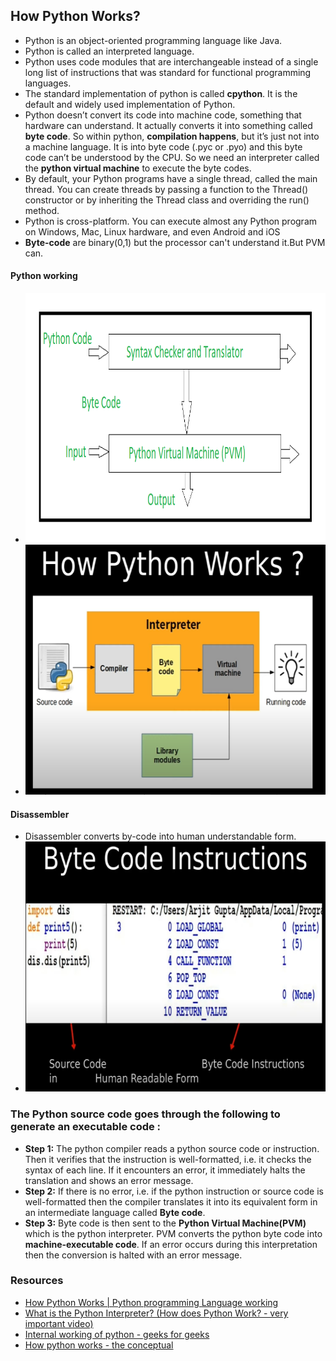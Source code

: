 ## How Python Works?
* Python is an object-oriented programming language like Java. 
* Python is called an interpreted language. 
* Python uses code modules that are interchangeable instead of a single long list of instructions that was standard for functional programming languages. 
* The standard implementation of python is called **cpython**. 
  It is the default and widely used implementation of Python. 
* Python doesn’t convert its code into machine code, something that hardware can understand. It actually converts it into something called **byte code**. So within python, **compilation happens**, but it’s just not into a machine language. It is into byte code (.pyc or .pyo) and this byte code can’t be understood by the CPU. So we need an interpreter called the **python virtual machine** to execute the byte codes. 
* By default, your Python programs have a single thread, called the main thread. You can create threads by passing a function to the Thread() constructor or by inheriting the Thread class and overriding the run() method.
* Python is cross-platform. You can execute almost any Python program on Windows, Mac, Linux hardware, and even Android and iOS
* **Byte-code** are binary(0,1) but the processor can't understand it.But PVM can.

#### Python working
* <img height="400" src="./assets/images/python_working.png" width="600"/>
* <img height="400" src="./assets/images/how-python-works.png" width="600"/>

#### Disassembler
* Disassembler converts by-code into human understandable form.
* <img height="400" src="./assets/images/disassembler.PNG" width="600"/>

### The Python source code goes through the following to generate an executable code :
* **Step 1:** The python compiler reads a python source code or instruction. Then it verifies that the instruction is well-formatted, i.e. it checks the syntax of each line. If it encounters an error, it immediately halts the translation and shows an error message.
* **Step 2:** If there is no error, i.e. if the python instruction or source code is well-formatted then the compiler translates it into its equivalent form in an intermediate language called **Byte code**.
* **Step 3:** Byte code is then sent to the **Python Virtual Machine(PVM)** which is the python interpreter. PVM converts the python byte code into **machine-executable code**. If an error occurs during this interpretation then the conversion is halted with an error message.

### Resources
* [How Python Works | Python programming Language working ](https://www.youtube.com/watch?v=-ZPg5lJCln8)
* [What is the Python Interpreter? (How does Python Work? - very important video)](https://www.youtube.com/watch?v=BkHdmAhapws)
* [Internal working of python - geeks for geeks](https://www.geeksforgeeks.org/internal-working-of-python/)
* [How python works - the conceptual](https://www.youtube.com/watch?v=CmjEGiWvkCk)